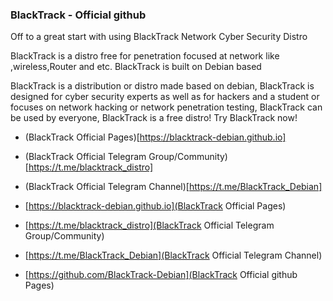### BlackTrack - Official github

Off to a great start with using BlackTrack
Network Cyber Security Distro

BlackTrack is a distro free for penetration focused at network like ,wireless,Router and etc.
BlackTrack is built on Debian based 

BlackTrack is a distribution or distro made based on debian, BlackTrack is designed for cyber security experts as well as for hackers and a student or focuses on network hacking or network penetration testing, BlackTrack can be used by everyone, BlackTrack is a free distro! Try BlackTrack now!

* (BlackTrack Official Pages)[https://blacktrack-debian.github.io]
* (BlackTrack Official Telegram Group/Community)[https://t.me/blacktrack_distro]
* (BlackTrack Official Telegram Channel)[https://t.me/BlackTrack_Debian]

* [https://blacktrack-debian.github.io](BlackTrack Official Pages)
* [https://t.me/blacktrack_distro](BlackTrack Official Telegram Group/Community)
* [https://t.me/BlackTrack_Debian](BlackTrack Official Telegram Channel)
* [https://github.com/BlackTrack-Debian](BlackTrack Official github Pages)
